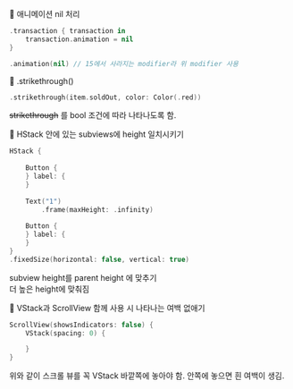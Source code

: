 
🥐 애니메이션 nil 처리 
```swift
.transaction { transaction in
    transaction.animation = nil
}

.animation(nil) // 15에서 사라지는 modifier라 위 modifier 사용
```

  
🥐 .strikethrough()
```swift
.strikethrough(item.soldOut, color: Color(.red))
```

<s>strikethrough</s> 를 bool 조건에 따라 나타나도록 함. 


🥐 HStack 안에 있는 subviews에 height 일치시키기
```swift
HStack {
    
    Button {
    } label: {
    }
    
    Text("1")
        .frame(maxHeight: .infinity)
    
    Button {
    } label: {
    }
}
.fixedSize(horizontal: false, vertical: true)
```
subview height를 parent height 에 맞추기  
더 높은 height에 맞춰짐


🥐 VStack과 ScrollView 함께 사용 시 나타나는 여백 없애기 
```swift
ScrollView(showsIndicators: false) {
    VStack(spacing: 0) {

    }
}
```
위와 같이 스크롤 뷰를 꼭 VStack 바깥쪽에 놓아야 함.
안쪽에 놓으면 흰 여백이 생김.

